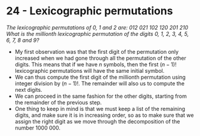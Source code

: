 # 24 - Lexicographic permutations

_The lexicographic permutations of 0, 1 and 2 are:
012   021   102   120   201   210
What is the millionth lexicographic permutation of the digits 0, 1, 2, 3, 4, 5, 6, 7, 8 and 9?_

- My first observation was that the first digit of the permutation only increased when we had gone through all the permutation of the other digits. This means that if we have $n$ symbols, then the first $(n-1)!$ lexicographic permutations will have the same initial symbol.
- We can thus compute the first digit of the millionth permutation using integer division by $(n-1)!$. The remainder will also us to compute the next digits.
- We can proceed in the same fashion for the other digits, starting from the remainder of the previous step.
- One thing to keep in mind is that we must keep a list of the remaining digits, and make sure it is in increasing order, so as to make sure that we assign the right digit as we move through the decomposition of the number 1000 000.
